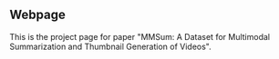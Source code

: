 ## <b>Webpage</b>


This is the project page for paper "MMSum: A Dataset for Multimodal Summarization and Thumbnail Generation of Videos".
